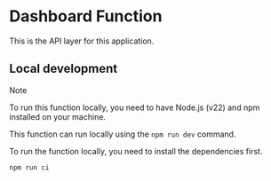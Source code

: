 # Dashboard Function

This is the API layer for this application.

## Local development

> [!NOTE]
> To run this function locally, you need to have Node.js (v22) and npm installed on your machine.

This function can run locally using the `npm run dev` command.

To run the function locally, you need to install the dependencies first.

```bash
npm run ci
```
